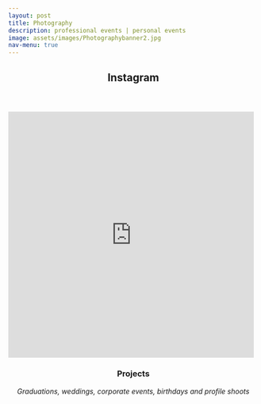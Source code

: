 ```yaml
---
layout: post
title: Photography
description: professional events | personal events
image: assets/images/Photographybanner2.jpg
nav-menu: true
---
```


<!-- One -->
<section id="one">
	<div class="inner">
		<header class="major">
			<h1>Instagram</h1>
        </header>

<!-- SnapWidget -->
<iframe src="https://snapwidget.com/embed/633817" class="snapwidget-widget" allowtransparency="true" frameborder="0" scrolling="no" style="border:none; overflow:hidden;  width:495px; height:495px"></iframe>

<!-- Two -->
<section id="two">
	<div class="inner">
		<header class="major">
			<h1>Projects</h1>
        <p><i>Graduations, weddings, corporate events, birthdays and profile shoots</i></p>
    	</header>

<div class="box alt">
	<div class="row 25% uniform">
		<div class="4u"><span class="image fit"><img src="assets/images/Grad1-3.jpg" alt="" /></span></div>
		<div class="4u"><span class="image fit"><img src="assets/images/Grad1-1.jpg" alt="" /></span></div>
		<div class="4u$"><span class="image fit"><img src="assets/images/Grad1-2.jpg" alt="" /></span></div>
		<!-- Break -->
		<div class="4u"><span class="image fit"><img src="assets/images/Grad2-1.jpg" alt="" /></span></div>
		<div class="4u"><span class="image fit"><img src="assets/images/Grad2-2.jpg" alt="" /></span></div>
		<div class="4u$"><span class="image fit"><img src="assets/images/Grad2-3.jpg" alt="" /></span></div>
		<!-- Break -->
		<div class="4u"><span class="image fit"><img src="assets/images/Wed1-1.jpg" alt="" /></span></div>
		<div class="4u"><span class="image fit"><img src="assets/images/Wed1-2.jpg" alt="" /></span></div>
		<div class="4u$"><span class="image fit"><img src="assets/images/Wed1-3.jpg" alt="" /></span></div>
		<!-- Break -->
		<div class="4u"><span class="image fit"><img src="assets/images/Wed2-1.jpg" alt="" /></span></div>
		<div class="4u"><span class="image fit"><img src="assets/images/Wed2-2.jpg" alt="" /></span></div>
		<div class="4u$"><span class="image fit"><img src="assets/images/Wed2-3.jpg" alt="" /></span></div>
        <!-- Break -->
		<div class="4u"><span class="image fit"><img src="assets/images/Wed4-1.jpg" alt="" /></span></div>
		<div class="4u"><span class="image fit"><img src="assets/images/Wed4-2.jpg" alt="" /></span></div>
		<div class="4u$"><span class="image fit"><img src="assets/images/Wed4-4.jpg" alt="" /></span></div>
        <!-- Break -->
		<div class="4u"><span class="image fit"><img src="assets/images/Wed5-1.jpg" alt="" /></span></div>
		<div class="4u"><span class="image fit"><img src="assets/images/Wed5-2.jpg" alt="" /></span></div>
		<div class="4u$"><span class="image fit"><img src="assets/images/Wed5-3.jpg" alt="" /></span></div>
        <!-- Break -->
		<div class="4u"><span class="image fit"><img src="assets/images/Birthday1-2.jpg" alt="" /></span></div>
		<div class="4u"><span class="image fit"><img src="assets/images/Birthday2-1.jpg" alt="" /></span></div>
		<div class="4u$"><span class="image fit"><img src="assets/images/Birthday1-3.jpg" alt="" /></span></div>
		<!-- Break -->
		<div class="4u"><span class="image fit"><img src="assets/images/Birthday3-1.jpg" alt="" /></span></div>
		<div class="4u"><span class="image fit"><img src="assets/images/Birthday3-3.jpg" alt="" /></span></div>
		<div class="4u$"><span class="image fit"><img src="assets/images/Birthday3-2.jpg" alt="" /></span></div>
		<!-- Break -->
		<div class="4u"><span class="image fit"><img src="assets/images/OCF4-1.jpg" alt="" /></span></div>
		<div class="4u"><span class="image fit"><img src="assets/images/OCF4-2.jpg" alt="" /></span></div>
		<div class="4u$"><span class="image fit"><img src="assets/images/OCF4-3.jpg" alt="" /></span></div>
		<!-- Break -->
		<div class="4u"><span class="image fit"><img src="assets/images/OCF6-3.jpg" alt="" /></span></div>
		<div class="4u"><span class="image fit"><img src="assets/images/OCF6-2.jpg" alt="" /></span></div>
		<div class="4u$"><span class="image fit"><img src="assets/images/OCF6-4.jpg" alt="" /></span></div>
		<!-- Break -->
		<div class="4u"><span class="image fit"><img src="assets/images/Formal7-4.jpg" alt="" /></span></div>
		<div class="4u"><span class="image fit"><img src="assets/images/Formal7-2.jpg" alt="" /></span></div>
		<div class="4u$"><span class="image fit"><img src="assets/images/Formal7-3.jpg" alt="" /></span></div>
		<!-- Break -->
		<div class="4u"><span class="image fit"><img src="assets/images/Formal8-1.jpg" alt="" /></span></div>
		<div class="4u"><span class="image fit"><img src="assets/images/Formal8-2.jpg" alt="" /></span></div>
		<div class="4u$"><span class="image fit"><img src="assets/images/Formal8-3.jpg" alt="" /></span></div>
		<!-- Break -->
		<div class="4u"><span class="image fit"><img src="assets/images/Cellretreat9-1.jpg" alt="" /></span></div>
		<div class="4u"><span class="image fit"><img src="assets/images/Cellretreat9-2.jpg" alt="" /></span></div>
		<div class="4u$"><span class="image fit"><img src="assets/images/Cellretreat9-3.jpg" alt="" /></span></div>
		<!-- Break -->
		<div class="4u"><span class="image fit"><img src="assets/images/Nat10-1.jpg" alt="" /></span></div>
		<div class="4u"><span class="image fit"><img src="assets/images/Nat10-2.jpg" alt="" /></span></div>
		<div class="4u$"><span class="image fit"><img src="assets/images/Nat10-3.jpg" alt="" /></span></div>
        <!-- Break -->
		<div class="4u"><span class="image fit"><img src="assets/images/Stef11-1.jpg" alt="" /></span></div>
		<div class="4u"><span class="image fit"><img src="assets/images/Stef11-2a.jpg" alt="" /></span></div>
		<div class="4u$"><span class="image fit"><img src="assets/images/Stef11-3.jpg" alt="" /></span></div>
        <!-- Break -->
		<div class="4u"><span class="image fit"><img src="assets/images/NPTrip12-1.jpg" alt="" /></span></div>
		<div class="4u"><span class="image fit"><img src="assets/images/NPTrip12-2.jpg" alt="" /></span></div>
		<div class="4u$"><span class="image fit"><img src="assets/images/NPTrip12-3.jpg" alt="" /></span></div>
	</div>